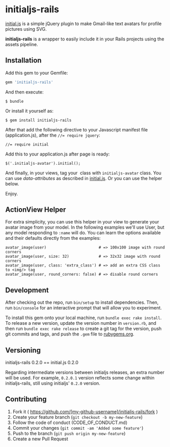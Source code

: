 # initialjs-rails

[initial.js](https://github.com/mozilla/metrics-graphics) is a simple jQuery plugin to make Gmail-like text avatars for profile pictures using SVG.

**initialjs-rails** is a wrapper to easily include it in your Rails projects using the assets pipeline.

## Installation

Add this gem to your Gemfile:

```ruby
gem 'initialjs-rails'
```

And then execute:

    $ bundle

Or install it yourself as:

    $ gem install initialjs-rails

After that add the following directive to your Javascript manifest file (application.js), after the `//= require jquery`:

    //= require initial

Add this to your application.js after page is ready:

    $('.initialjs-avatar').initial();

And finally, in your views, tag your *<img/>* class with `initialjs-avatar` class. You can use *data-attributes* as described in [initial.js](https://github.com/mozilla/metrics-graphics). Or you can use the helper below.

Enjoy.

## ActionView Helper

For extra simplicity, you can use this helper in your view to generate your avatar image from your model. In the following examples we'll use User, but any model responding to `:name` will do. You can learn the options available and their defaults directly from the examples:

    avatar_image(user)                       # => 100x100 image with round corners
    avatar_image(user, size: 32)             # => 32x32 image with round corners
    avatar_image(user, class: 'extra_class') # => add an extra CSS class to <img/> tag
    avatar_image(user, round_corners: false) # => disable round corners

## Development

After checking out the repo, run `bin/setup` to install dependencies. Then, run `bin/console` for an interactive prompt that will allow you to experiment.

To install this gem onto your local machine, run `bundle exec rake install`. To release a new version, update the version number in `version.rb`, and then run `bundle exec rake release` to create a git tag for the version, push git commits and tags, and push the `.gem` file to [rubygems.org](https://rubygems.org).

## Versioning

initialjs-rails 0.2.0 == initial.js 0.2.0

Regarding intermediate versions between initialjs releases, an extra number will be used. For example, `0.2.0.1` version reflects some change within initialjs-rails, still using initialjs' `0.2.0` version.

## Contributing

1. Fork it ( https://github.com/[my-github-username]/initialjs-rails/fork )
2. Create your feature branch (`git checkout -b my-new-feature`)
3. Follow the code of conduct (CODE_OF_CONDUCT.md)
4. Commit your changes (`git commit -am 'Added some feature'`)
5. Push to the branch (`git push origin my-new-feature`)
6. Create a new Pull Request
